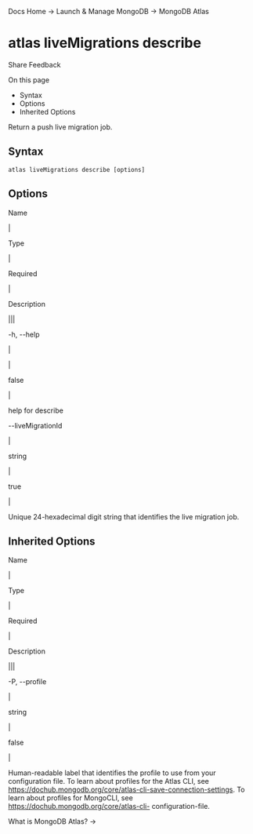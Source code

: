 Docs Home → Launch & Manage MongoDB → MongoDB Atlas

# atlas liveMigrations describe

Share Feedback

On this page

  * Syntax
  * Options
  * Inherited Options

Return a push live migration job.

## Syntax

    
    
    atlas liveMigrations describe [options]  
      
  
## Options

Name

|

Type

|

Required

|

Description  
  
|||  
  
-h, --help

|

|

false

|

help for describe  
  
\--liveMigrationId

|

string

|

true

|

Unique 24-hexadecimal digit string that identifies the live migration job.  
  
## Inherited Options

Name

|

Type

|

Required

|

Description  
  
|||  
  
-P, --profile

|

string

|

false

|

Human-readable label that identifies the profile to use from your
configuration file. To learn about profiles for the Atlas CLI, see
https://dochub.mongodb.org/core/atlas-cli-save-connection-settings. To learn
about profiles for MongoCLI, see https://dochub.mongodb.org/core/atlas-cli-
configuration-file.  
  
What is MongoDB Atlas? →

